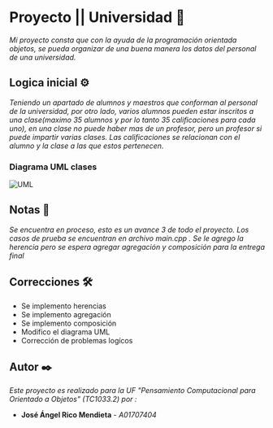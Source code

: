 # Proyecto ||  Universidad 🚀
_Mi proyecto consta que con la ayuda de la programación orientada objetos, se pueda organizar de una buena manera los datos del personal de una universidad._

## Logica inicial ⚙️ 
_Teniendo un apartado de alumnos y maestros que conforman al personal de la universidad, por otro lado, varios alumnos pueden estar inscritos a una clase(maximo 35 alumnos y por lo tanto 35 calificaciones para cada uno), en una clase no puede haber mas de un profesor, pero un profesor si puede impartir varias clases. Las calificaciones se relacionan con el alumno y la clase a las que estos pertenecen._

### Diagrama UML clases
![UML](https://user-images.githubusercontent.com/74069232/100487113-a420b280-30cc-11eb-93e9-649ede70e924.png)

## Notas 📌
_Se encuentra en proceso, esto es un avance 3 de todo el proyecto. Los casos de prueba se encuentran en archivo main.cpp ._
_Se le agrego la herencia pero se espera agregar agregación y composición para la entrega final_

## Correcciones 🛠️
* Se implemento herencias
* Se implemento agregación
* Se implemento composición
* Modifico el diagrama UML
* Corrección de problemas logícos

## Autor ✒️
_Este proyecto es realizado para la UF "Pensamiento Computacional para Orientado a Objetos" (TC1033.2) por :_
* **José Ángel Rico Mendieta** - *A01707404*

